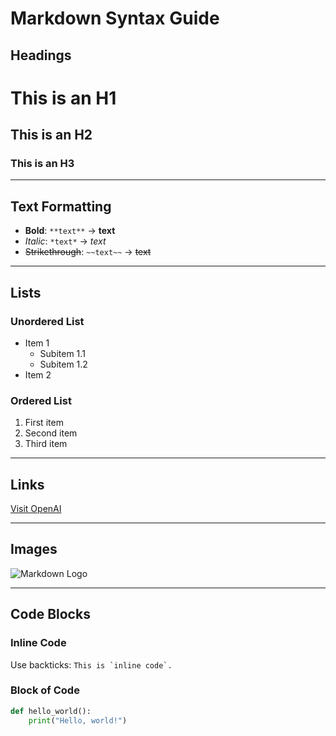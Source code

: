 # Markdown Syntax Guide

## Headings

# This is an H1

## This is an H2

### This is an H3

---

## Text Formatting

- **Bold**: `**text**` → **text**
- _Italic_: `*text*` → _text_
- ~~Strikethrough~~: `~~text~~` → ~~text~~

---

## Lists

### Unordered List

- Item 1
  - Subitem 1.1
  - Subitem 1.2
- Item 2

### Ordered List

1. First item
2. Second item
3. Third item

---

## Links

[Visit OpenAI](https://www.openai.com)

---

## Images

![Markdown Logo](https://upload.wikimedia.org/wikipedia/commons/4/48/Markdown-mark.svg)

---

## Code Blocks

### Inline Code

Use backticks: `` This is `inline code`. ``

### Block of Code

```python
def hello_world():
    print("Hello, world!")
```
